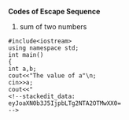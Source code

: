 **Codes of Escape Sequence**
1. sum of two numbers
```
#include<iostream>
using namespace std;
int main()
{
int a,b;
cout<<"The value of a"\n;
cin>>a;
cout<<"
<!--stackedit_data:
eyJoaXN0b3J5IjpbLTg2NTA2OTMwXX0=
-->